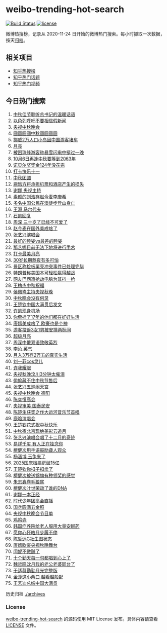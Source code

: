 # weibo-trending-hot-search

[![Build Status](https://github.com/justjavac/weibo-trending-hot-search/workflows/ci/badge.svg?branch=master)](https://github.com/justjavac/weibo-trending-hot-search/actions)
[![license](https://img.shields.io/github/license/justjavac/weibo-trending-hot-search)](https://github.com/justjavac/weibo-trending-hot-search/blob/master/LICENSE)

微博热搜榜，记录从 2020-11-24 日开始的微博热门搜索。每小时抓取一次数据，按天[归档](./archives)。

## 相关项目

- [知乎热搜榜](https://github.com/justjavac/zhihu-trending-top-search)
- [知乎热门话题](https://github.com/justjavac/zhihu-trending-hot-questions)
- [知乎热门视频](https://github.com/justjavac/zhihu-trending-hot-video)

## 今日热门搜索

<!-- BEGIN -->
<!-- 最后更新时间 Tue Oct 07 2025 04:09:37 GMT+0800 (China Standard Time) -->

1. [中秋佳节聆听总书记的温暖话语](https://s.weibo.com//weibo?q=%23%E4%B8%AD%E7%A7%8B%E4%BD%B3%E8%8A%82%E8%81%86%E5%90%AC%E6%80%BB%E4%B9%A6%E8%AE%B0%E7%9A%84%E6%B8%A9%E6%9A%96%E8%AF%9D%E8%AF%AD%23&Refer=new_time)
1. [以色列呼吁不要相信假新闻](https://s.weibo.com//weibo?q=%23%E4%BB%A5%E8%89%B2%E5%88%97%E5%91%BC%E5%90%81%E4%B8%8D%E8%A6%81%E7%9B%B8%E4%BF%A1%E5%81%87%E6%96%B0%E9%97%BB%23&t=31&band_rank=37&Refer=top)
1. [央视中秋晚会](https://s.weibo.com//weibo?q=%E5%A4%AE%E8%A7%86%E4%B8%AD%E7%A7%8B%E6%99%9A%E4%BC%9A&t=31&band_rank=7&Refer=top)
1. [圆圆圆圆中秋圆圆圆圆](https://s.weibo.com//weibo?q=%23%E5%9C%86%E5%9C%86%E5%9C%86%E5%9C%86%E4%B8%AD%E7%A7%8B%E5%9C%86%E5%9C%86%E5%9C%86%E5%9C%86%23&t=31&band_rank=3&Refer=top)
1. [挪威2万人口小岛因中国游客堵车](https://s.weibo.com//weibo?q=%23%E6%8C%AA%E5%A8%812%E4%B8%87%E4%BA%BA%E5%8F%A3%E5%B0%8F%E5%B2%9B%E5%9B%A0%E4%B8%AD%E5%9B%BD%E6%B8%B8%E5%AE%A2%E5%A0%B5%E8%BD%A6%23&t=31&band_rank=4&Refer=top)
1. [月亮](https://s.weibo.com//weibo?q=%E6%9C%88%E4%BA%AE&t=31&band_rank=2&Refer=top)
1. [被困珠峰游客称暴雪闪电中挺过一晚](https://s.weibo.com//weibo?q=%23%E8%A2%AB%E5%9B%B0%E7%8F%A0%E5%B3%B0%E6%B8%B8%E5%AE%A2%E7%A7%B0%E6%9A%B4%E9%9B%AA%E9%97%AA%E7%94%B5%E4%B8%AD%E6%8C%BA%E8%BF%87%E4%B8%80%E6%99%9A%23&t=31&band_rank=44&Refer=top)
1. [10月6日再逢中秋要等到2063年](https://s.weibo.com//weibo?q=%2310%E6%9C%886%E6%97%A5%E5%86%8D%E9%80%A2%E4%B8%AD%E7%A7%8B%E8%A6%81%E7%AD%89%E5%88%B02063%E5%B9%B4%23&t=31&band_rank=34&Refer=top)
1. [诺贝尔奖奖金124年没花完](https://s.weibo.com//weibo?q=%23%E8%AF%BA%E8%B4%9D%E5%B0%94%E5%A5%96%E5%A5%96%E9%87%91124%E5%B9%B4%E6%B2%A1%E8%8A%B1%E5%AE%8C%23&t=31&band_rank=6&Refer=top)
1. [打卡快乐十一](https://s.weibo.com//weibo?q=%23%E6%89%93%E5%8D%A1%E5%BF%AB%E4%B9%90%E5%8D%81%E4%B8%80%23&t=31&band_rank=42&Refer=top)
1. [中秋团圆](https://s.weibo.com//weibo?q=%23%E4%B8%AD%E7%A7%8B%E5%9B%A2%E5%9C%86%23&t=31&band_rank=36&Refer=top)
1. [鹿晗方将承担机票和酒店产生的损失](https://s.weibo.com//weibo?q=%23%E9%B9%BF%E6%99%97%E6%96%B9%E5%B0%86%E6%89%BF%E6%8B%85%E6%9C%BA%E7%A5%A8%E5%92%8C%E9%85%92%E5%BA%97%E4%BA%A7%E7%94%9F%E7%9A%84%E6%8D%9F%E5%A4%B1%23&t=31&band_rank=12&Refer=top)
1. [谢娜 央视主持](https://s.weibo.com//weibo?q=%E8%B0%A2%E5%A8%9C%20%E5%A4%AE%E8%A7%86%E4%B8%BB%E6%8C%81&t=31&band_rank=11&Refer=top)
1. [素颜的刘浩存赵今麦李庚希](https://s.weibo.com//weibo?q=%E7%B4%A0%E9%A2%9C%E7%9A%84%E5%88%98%E6%B5%A9%E5%AD%98%E8%B5%B5%E4%BB%8A%E9%BA%A6%E6%9D%8E%E5%BA%9A%E5%B8%8C&t=31&band_rank=18&Refer=top)
1. [多名中国公民在澳徒步登山身亡](https://s.weibo.com//weibo?q=%23%E5%A4%9A%E5%90%8D%E4%B8%AD%E5%9B%BD%E5%85%AC%E6%B0%91%E5%9C%A8%E6%BE%B3%E5%BE%92%E6%AD%A5%E7%99%BB%E5%B1%B1%E8%BA%AB%E4%BA%A1%23&t=31&band_rank=25&Refer=top)
1. [王源 马尔代夫](https://s.weibo.com//weibo?q=%E7%8E%8B%E6%BA%90%20%E9%A9%AC%E5%B0%94%E4%BB%A3%E5%A4%AB&t=31&band_rank=14&Refer=top)
1. [石凯回复](https://s.weibo.com//weibo?q=%E7%9F%B3%E5%87%AF%E5%9B%9E%E5%A4%8D&t=31&band_rank=15&Refer=top)
1. [周深 三十岁了已经不可爱了](https://s.weibo.com//weibo?q=%E5%91%A8%E6%B7%B1%20%E4%B8%89%E5%8D%81%E5%B2%81%E4%BA%86%E5%B7%B2%E7%BB%8F%E4%B8%8D%E5%8F%AF%E7%88%B1%E4%BA%86&t=31&band_rank=17&Refer=top)
1. [赵今麦在国外美成啥了](https://s.weibo.com//weibo?q=%E8%B5%B5%E4%BB%8A%E9%BA%A6%E5%9C%A8%E5%9B%BD%E5%A4%96%E7%BE%8E%E6%88%90%E5%95%A5%E4%BA%86&t=31&band_rank=13&Refer=top)
1. [张艺兴演唱会](https://s.weibo.com//weibo?q=%E5%BC%A0%E8%89%BA%E5%85%B4%E6%BC%94%E5%94%B1%E4%BC%9A&t=31&band_rank=16&Refer=top)
1. [最好的睡姿vs最差的睡姿](https://s.weibo.com//weibo?q=%E6%9C%80%E5%A5%BD%E7%9A%84%E7%9D%A1%E5%A7%BFvs%E6%9C%80%E5%B7%AE%E7%9A%84%E7%9D%A1%E5%A7%BF&t=31&band_rank=5&Refer=top)
1. [那艺娜目前无法下地将进行手术](https://s.weibo.com//weibo?q=%23%E9%82%A3%E8%89%BA%E5%A8%9C%E7%9B%AE%E5%89%8D%E6%97%A0%E6%B3%95%E4%B8%8B%E5%9C%B0%E5%B0%86%E8%BF%9B%E8%A1%8C%E6%89%8B%E6%9C%AF%23&t=31&band_rank=44&Refer=top)
1. [打卡最美月亮](https://s.weibo.com//weibo?q=%23%E6%89%93%E5%8D%A1%E6%9C%80%E7%BE%8E%E6%9C%88%E4%BA%AE%23&t=31&band_rank=42&Refer=top)
1. [30岁长期熬夜有多可怕](https://s.weibo.com//weibo?q=30%E5%B2%81%E9%95%BF%E6%9C%9F%E7%86%AC%E5%A4%9C%E6%9C%89%E5%A4%9A%E5%8F%AF%E6%80%95&t=31&band_rank=34&Refer=top)
1. [景区称捡板栗壳冲突事件已处理完毕](https://s.weibo.com//weibo?q=%23%E6%99%AF%E5%8C%BA%E7%A7%B0%E6%8D%A1%E6%9D%BF%E6%A0%97%E5%A3%B3%E5%86%B2%E7%AA%81%E4%BA%8B%E4%BB%B6%E5%B7%B2%E5%A4%84%E7%90%86%E5%AE%8C%E6%AF%95%23&t=31&band_rank=50&Refer=top)
1. [特朗普称美国本可轻松赢得越战](https://s.weibo.com//weibo?q=%23%E7%89%B9%E6%9C%97%E6%99%AE%E7%A7%B0%E7%BE%8E%E5%9B%BD%E6%9C%AC%E5%8F%AF%E8%BD%BB%E6%9D%BE%E8%B5%A2%E5%BE%97%E8%B6%8A%E6%88%98%23&t=31&band_rank=40&Refer=top)
1. [网友巴西遭抢劫电脑为其挡一枪](https://s.weibo.com//weibo?q=%23%E7%BD%91%E5%8F%8B%E5%B7%B4%E8%A5%BF%E9%81%AD%E6%8A%A2%E5%8A%AB%E7%94%B5%E8%84%91%E4%B8%BA%E5%85%B6%E6%8C%A1%E4%B8%80%E6%9E%AA%23&t=31&band_rank=45&Refer=top)
1. [王橹杰中秋祝福](https://s.weibo.com//weibo?q=%23%E7%8E%8B%E6%A9%B9%E6%9D%B0%E4%B8%AD%E7%A7%8B%E7%A5%9D%E7%A6%8F%23&t=31&band_rank=31&Refer=top)
1. [侯佩岑主持央视秋晚](https://s.weibo.com//weibo?q=%23%E4%BE%AF%E4%BD%A9%E5%B2%91%E4%B8%BB%E6%8C%81%E5%A4%AE%E8%A7%86%E7%A7%8B%E6%99%9A%23&t=31&band_rank=26&Refer=top)
1. [中秋晚会没有何炅](https://s.weibo.com//weibo?q=%23%E4%B8%AD%E7%A7%8B%E6%99%9A%E4%BC%9A%E6%B2%A1%E6%9C%89%E4%BD%95%E7%82%85%23&t=31&band_rank=37&Refer=top)
1. [王楚钦中国大满贯后发文](https://s.weibo.com//weibo?q=%23%E7%8E%8B%E6%A5%9A%E9%92%A6%E4%B8%AD%E5%9B%BD%E5%A4%A7%E6%BB%A1%E8%B4%AF%E5%90%8E%E5%8F%91%E6%96%87%23&t=31&band_rank=8&Refer=top)
1. [许凯现身机场](https://s.weibo.com//weibo?q=%E8%AE%B8%E5%87%AF%E7%8E%B0%E8%BA%AB%E6%9C%BA%E5%9C%BA&t=31&band_rank=29&Refer=top)
1. [你牵挂了17年的他们都在好好生活](https://s.weibo.com//weibo?q=%23%E4%BD%A0%E7%89%B5%E6%8C%82%E4%BA%8617%E5%B9%B4%E7%9A%84%E4%BB%96%E4%BB%AC%E9%83%BD%E5%9C%A8%E5%A5%BD%E5%A5%BD%E7%94%9F%E6%B4%BB%23&t=31&band_rank=36&Refer=top)
1. [唐嫣美成啥了 欧豪也是个神](https://s.weibo.com//weibo?q=%E5%94%90%E5%AB%A3%E7%BE%8E%E6%88%90%E5%95%A5%E4%BA%86%20%E6%AC%A7%E8%B1%AA%E4%B9%9F%E6%98%AF%E4%B8%AA%E7%A5%9E&t=31&band_rank=23&Refer=top)
1. [游客投诉3女1男被安排两标间](https://s.weibo.com//weibo?q=%23%E6%B8%B8%E5%AE%A2%E6%8A%95%E8%AF%893%E5%A5%B31%E7%94%B7%E8%A2%AB%E5%AE%89%E6%8E%92%E4%B8%A4%E6%A0%87%E9%97%B4%23&t=31&band_rank=41&Refer=top)
1. [超级月亮](https://s.weibo.com//weibo?q=%E8%B6%85%E7%BA%A7%E6%9C%88%E4%BA%AE&t=31&band_rank=9&Refer=top)
1. [周深中俄双语致敬英烈](https://s.weibo.com//weibo?q=%23%E5%91%A8%E6%B7%B1%E4%B8%AD%E4%BF%84%E5%8F%8C%E8%AF%AD%E8%87%B4%E6%95%AC%E8%8B%B1%E7%83%88%23&t=31&band_rank=22&Refer=top)
1. [李沁 英气](https://s.weibo.com//weibo?q=%E6%9D%8E%E6%B2%81%20%E8%8B%B1%E6%B0%94&t=31&band_rank=24&Refer=top)
1. [月入3万存2万五的真实生活](https://s.weibo.com//weibo?q=%E6%9C%88%E5%85%A53%E4%B8%87%E5%AD%982%E4%B8%87%E4%BA%94%E7%9A%84%E7%9C%9F%E5%AE%9E%E7%94%9F%E6%B4%BB&t=31&band_rank=28&Refer=top)
1. [刘一菲cos灵儿](https://s.weibo.com//weibo?q=%23%E5%88%98%E4%B8%80%E8%8F%B2cos%E7%81%B5%E5%84%BF%23&t=31&band_rank=35&Refer=top)
1. [许我耀眼](https://s.weibo.com//weibo?q=%E8%AE%B8%E6%88%91%E8%80%80%E7%9C%BC&t=31&band_rank=30&Refer=top)
1. [央视秋晚汶川3分钟太催泪](https://s.weibo.com//weibo?q=%23%E5%A4%AE%E8%A7%86%E7%A7%8B%E6%99%9A%E6%B1%B6%E5%B7%9D3%E5%88%86%E9%92%9F%E5%A4%AA%E5%82%AC%E6%B3%AA%23&t=31&band_rank=1&Refer=top)
1. [偷偷藏不住中秋节售后](https://s.weibo.com//weibo?q=%23%E5%81%B7%E5%81%B7%E8%97%8F%E4%B8%8D%E4%BD%8F%E4%B8%AD%E7%A7%8B%E8%8A%82%E5%94%AE%E5%90%8E%23&t=31&band_rank=27&Refer=top)
1. [张艺兴五巡闹天宫](https://s.weibo.com//weibo?q=%23%E5%BC%A0%E8%89%BA%E5%85%B4%E4%BA%94%E5%B7%A1%E9%97%B9%E5%A4%A9%E5%AE%AB%23&t=31&band_rank=25&Refer=top)
1. [央视中秋晚会 德阳](https://s.weibo.com//weibo?q=%E5%A4%AE%E8%A7%86%E4%B8%AD%E7%A7%8B%E6%99%9A%E4%BC%9A%20%E5%BE%B7%E9%98%B3&t=31&band_rank=40&Refer=top)
1. [陈奕恒高会](https://s.weibo.com//weibo?q=%23%E9%99%88%E5%A5%95%E6%81%92%E9%AB%98%E4%BC%9A%23&t=31&band_rank=43&Refer=top)
1. [央视审美 国泰民安](https://s.weibo.com//weibo?q=%E5%A4%AE%E8%A7%86%E5%AE%A1%E7%BE%8E%20%E5%9B%BD%E6%B3%B0%E6%B0%91%E5%AE%89&t=31&band_rank=49&Refer=top)
1. [陈楚生获奖之作大运河音乐节首唱](https://s.weibo.com//weibo?q=%23%E9%99%88%E6%A5%9A%E7%94%9F%E8%8E%B7%E5%A5%96%E4%B9%8B%E4%BD%9C%E5%A4%A7%E8%BF%90%E6%B2%B3%E9%9F%B3%E4%B9%90%E8%8A%82%E9%A6%96%E5%94%B1%23&t=31&band_rank=49&Refer=top)
1. [鹿晗演唱会](https://s.weibo.com//weibo?q=%E9%B9%BF%E6%99%97%E6%BC%94%E5%94%B1%E4%BC%9A&t=31&band_rank=47&Refer=top)
1. [王楚钦花式祝中秋快乐](https://s.weibo.com//weibo?q=%E7%8E%8B%E6%A5%9A%E9%92%A6%E8%8A%B1%E5%BC%8F%E7%A5%9D%E4%B8%AD%E7%A7%8B%E5%BF%AB%E4%B9%90&t=31&band_rank=35&Refer=top)
1. [中秋夜北京现绝美彩云追月](https://s.weibo.com//weibo?q=%23%E4%B8%AD%E7%A7%8B%E5%A4%9C%E5%8C%97%E4%BA%AC%E7%8E%B0%E7%BB%9D%E7%BE%8E%E5%BD%A9%E4%BA%91%E8%BF%BD%E6%9C%88%23&t=31&band_rank=49&Refer=top)
1. [张艺兴演唱会唱了十二月的奇迹](https://s.weibo.com//weibo?q=%23%E5%BC%A0%E8%89%BA%E5%85%B4%E6%BC%94%E5%94%B1%E4%BC%9A%E5%94%B1%E4%BA%86%E5%8D%81%E4%BA%8C%E6%9C%88%E7%9A%84%E5%A5%87%E8%BF%B9%23&t=31&band_rank=21&Refer=top)
1. [易烊千玺 有人正在挂念你](https://s.weibo.com//weibo?q=%E6%98%93%E7%83%8A%E5%8D%83%E7%8E%BA%20%E6%9C%89%E4%BA%BA%E6%AD%A3%E5%9C%A8%E6%8C%82%E5%BF%B5%E4%BD%A0&t=31&band_rank=47&Refer=top)
1. [檀健次用手语鼓励聋人观众](https://s.weibo.com//weibo?q=%E6%AA%80%E5%81%A5%E6%AC%A1%E7%94%A8%E6%89%8B%E8%AF%AD%E9%BC%93%E5%8A%B1%E8%81%8B%E4%BA%BA%E8%A7%82%E4%BC%97&t=31&band_rank=43&Refer=top)
1. [杨涵博 玉兔来了](https://s.weibo.com//weibo?q=%E6%9D%A8%E6%B6%B5%E5%8D%9A%20%E7%8E%89%E5%85%94%E6%9D%A5%E4%BA%86&t=31&band_rank=41&Refer=top)
1. [2025国庆档票房破15亿](https://s.weibo.com//weibo?q=%232025%E5%9B%BD%E5%BA%86%E6%A1%A3%E7%A5%A8%E6%88%BF%E7%A0%B415%E4%BA%BF%23&t=31&band_rank=49&Refer=top)
1. [王楚钦你扣子扣岔了](https://s.weibo.com//weibo?q=%23%E7%8E%8B%E6%A5%9A%E9%92%A6%E4%BD%A0%E6%89%A3%E5%AD%90%E6%89%A3%E5%B2%94%E4%BA%86%23&t=31&band_rank=38&Refer=top)
1. [檀健次被送锦旗有种领奖的感觉](https://s.weibo.com//weibo?q=%E6%AA%80%E5%81%A5%E6%AC%A1%E8%A2%AB%E9%80%81%E9%94%A6%E6%97%97%E6%9C%89%E7%A7%8D%E9%A2%86%E5%A5%96%E7%9A%84%E6%84%9F%E8%A7%89&t=31&band_rank=48&Refer=top)
1. [朱志鑫卷毛狼尾](https://s.weibo.com//weibo?q=%E6%9C%B1%E5%BF%97%E9%91%AB%E5%8D%B7%E6%AF%9B%E7%8B%BC%E5%B0%BE&t=31&band_rank=49&Refer=top)
1. [檀健次叶世荣动了谁的DNA](https://s.weibo.com//weibo?q=%23%E6%AA%80%E5%81%A5%E6%AC%A1%E5%8F%B6%E4%B8%96%E8%8D%A3%E5%8A%A8%E4%BA%86%E8%B0%81%E7%9A%84DNA%23&t=31&band_rank=19&Refer=top)
1. [谢娜一本正经](https://s.weibo.com//weibo?q=%23%E8%B0%A2%E5%A8%9C%E4%B8%80%E6%9C%AC%E6%AD%A3%E7%BB%8F%23&t=31&band_rank=50&Refer=top)
1. [时代少年团高会直播](https://s.weibo.com//weibo?q=%23%E6%97%B6%E4%BB%A3%E5%B0%91%E5%B9%B4%E5%9B%A2%E9%AB%98%E4%BC%9A%E7%9B%B4%E6%92%AD%23&t=31&band_rank=46&Refer=top)
1. [国乒圆满五金照](https://s.weibo.com//weibo?q=%23%E5%9B%BD%E4%B9%92%E5%9C%86%E6%BB%A1%E4%BA%94%E9%87%91%E7%85%A7%23&t=31&band_rank=49&Refer=top)
1. [央视中秋晚会节目单](https://s.weibo.com//weibo?q=%E5%A4%AE%E8%A7%86%E4%B8%AD%E7%A7%8B%E6%99%9A%E4%BC%9A%E8%8A%82%E7%9B%AE%E5%8D%95&t=31&band_rank=10&Refer=top)
1. [鸡鸣寺](https://s.weibo.com//weibo?q=%E9%B8%A1%E9%B8%A3%E5%AF%BA&t=31&band_rank=20&Refer=top)
1. [韩国疗养院给老人服用大量安眠药](https://s.weibo.com//weibo?q=%23%E9%9F%A9%E5%9B%BD%E7%96%97%E5%85%BB%E9%99%A2%E7%BB%99%E8%80%81%E4%BA%BA%E6%9C%8D%E7%94%A8%E5%A4%A7%E9%87%8F%E5%AE%89%E7%9C%A0%E8%8D%AF%23&t=31&band_rank=32&Refer=top)
1. [愿你心怀皓月步履不停](https://s.weibo.com//weibo?q=%23%E6%84%BF%E4%BD%A0%E5%BF%83%E6%80%80%E7%9A%93%E6%9C%88%E6%AD%A5%E5%B1%A5%E4%B8%8D%E5%81%9C%23&t=31&band_rank=41&Refer=top)
1. [陈哲远G社生图状态](https://s.weibo.com//weibo?q=%E9%99%88%E5%93%B2%E8%BF%9CG%E7%A4%BE%E7%94%9F%E5%9B%BE%E7%8A%B6%E6%80%81&t=31&band_rank=50&Refer=top)
1. [唐嫣欧豪央视秋晚舞台](https://s.weibo.com//weibo?q=%23%E5%94%90%E5%AB%A3%E6%AC%A7%E8%B1%AA%E5%A4%AE%E8%A7%86%E7%A7%8B%E6%99%9A%E8%88%9E%E5%8F%B0%23&t=31&band_rank=49&Refer=top)
1. [闫妮不微醺了](https://s.weibo.com//weibo?q=%E9%97%AB%E5%A6%AE%E4%B8%8D%E5%BE%AE%E9%86%BA%E4%BA%86&t=31&band_rank=39&Refer=top)
1. [十个勤天每一句都唱到心上了](https://s.weibo.com//weibo?q=%23%E5%8D%81%E4%B8%AA%E5%8B%A4%E5%A4%A9%E6%AF%8F%E4%B8%80%E5%8F%A5%E9%83%BD%E5%94%B1%E5%88%B0%E5%BF%83%E4%B8%8A%E4%BA%86%23&t=31&band_rank=33&Refer=top)
1. [魏哲鸣沈月我的老公老婆同台了](https://s.weibo.com//weibo?q=%E9%AD%8F%E5%93%B2%E9%B8%A3%E6%B2%88%E6%9C%88%E6%88%91%E7%9A%84%E8%80%81%E5%85%AC%E8%80%81%E5%A9%86%E5%90%8C%E5%8F%B0%E4%BA%86&t=31&band_rank=40&Refer=top)
1. [于适蒋勤勤月光完整版](https://s.weibo.com//weibo?q=%23%E4%BA%8E%E9%80%82%E8%92%8B%E5%8B%A4%E5%8B%A4%E6%9C%88%E5%85%89%E5%AE%8C%E6%95%B4%E7%89%88%23&t=31&band_rank=45&Refer=top)
1. [金莎这小两口 越看越般配](https://s.weibo.com//weibo?q=%E9%87%91%E8%8E%8E%E8%BF%99%E5%B0%8F%E4%B8%A4%E5%8F%A3%20%E8%B6%8A%E7%9C%8B%E8%B6%8A%E8%88%AC%E9%85%8D&t=31&band_rank=47&Refer=top)
1. [王艺迪总结中国大满贯](https://s.weibo.com//weibo?q=%23%E7%8E%8B%E8%89%BA%E8%BF%AA%E6%80%BB%E7%BB%93%E4%B8%AD%E5%9B%BD%E5%A4%A7%E6%BB%A1%E8%B4%AF%23&t=31&band_rank=48&Refer=top)

<!-- END -->

历史归档 [./archives](./archives)

### License

[weibo-trending-hot-search](https://github.com/justjavac/weibo-trending-hot-search) 的源码使用 MIT License
发布。具体内容请查看 [LICENSE](./LICENSE) 文件。
